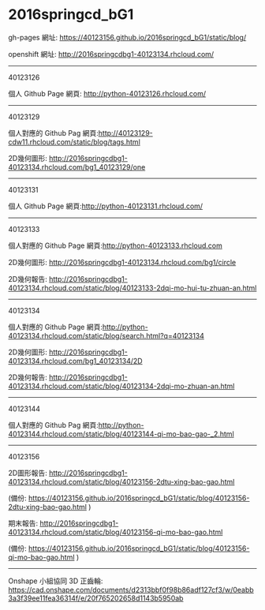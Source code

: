 # 2016springcd_bG1

gh-pages 網址: https://40123156.github.io/2016springcd_bG1/static/blog/

openshift 網址: http://2016springcdbg1-40123134.rhcloud.com/

----

40123126

個人 Github Page 網頁: http://python-40123126.rhcloud.com/

----

40123129

個人對應的 Github Pag 網頁:http://40123129-cdw11.rhcloud.com/static/blog/tags.html

2D幾何圖形: http://2016springcdbg1-40123134.rhcloud.com/bg1_40123129/one

----

40123131

個人 Github Page 網頁:http://python-40123131.rhcloud.com/

----

40123133

個人對應的 Github Page 網頁:http://python-40123133.rhcloud.com

2D幾何圖形: http://2016springcdbg1-40123134.rhcloud.com/bg1/circle

2D幾何報告: http://2016springcdbg1-40123134.rhcloud.com/static/blog/40123133-2dqi-mo-hui-tu-zhuan-an.html

---

40123134

個人對應的 Github Page 網頁:http://python-40123134.rhcloud.com/static/blog/search.html?q=40123134

2D幾何圖形: http://2016springcdbg1-40123134.rhcloud.com/bg1_40123134/2D

2D幾何報告: http://2016springcdbg1-40123134.rhcloud.com/static/blog/40123134-2dqi-mo-zhuan-an.html

----

40123144

個人對應的 Github Pag 網頁:http://python-40123144.rhcloud.com/static/blog/40123144-qi-mo-bao-gao-_2.html

---

40123156

2D圖形報告: http://2016springcdbg1-40123134.rhcloud.com/static/blog/40123156-2dtu-xing-bao-gao.html

(備份: https://40123156.github.io/2016springcd_bG1/static/blog/40123156-2dtu-xing-bao-gao.html )

期末報告: http://2016springcdbg1-40123134.rhcloud.com/static/blog/40123156-qi-mo-bao-gao.html

(備份: https://40123156.github.io/2016springcd_bG1/static/blog/40123156-qi-mo-bao-gao.html )

----

Onshape 小組協同 3D 正齒輪: https://cad.onshape.com/documents/d2313bbf0f98b86adf127cf3/w/0eabb3a3f39ee11fea36314f/e/20f765202658d1143b5950ab
